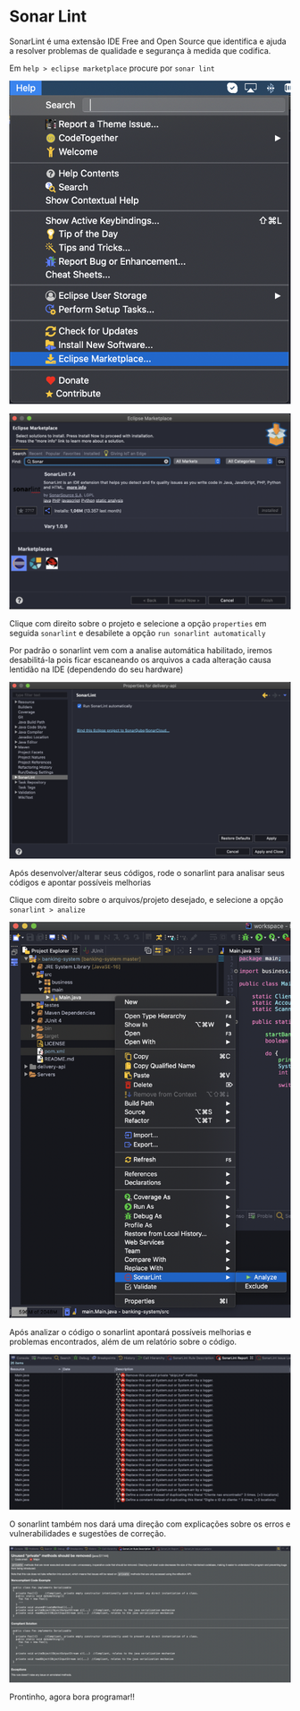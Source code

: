 # Sonar Lint

SonarLint é uma extensão IDE Free and Open Source que identifica e ajuda a resolver problemas de qualidade e segurança à medida que codifica.

Em `help > eclipse marketplace` procure por `sonar lint`

![image-open-marketplace](./img/open-marketplace.png)

![image-search-sonarlint](./img/search-sonarlint.png)

Clique com direito sobre o projeto e selecione a opção `properties` em seguida `sonarlint` e desabilete a opção `run sonarlint automatically`

Por padrão o sonarlint vem com a analise automática habilitado, iremos desabilitá-la pois ficar escaneando os arquivos a cada alteração causa lentidão na IDE (dependendo do seu hardware)

![image-disable-run-automatically](./img/disable-run-automatically.png)

Após desenvolver/alterar seus códigos, rode o sonarlint para analisar seus códigos e apontar possíveis melhorias

Clique com direito sobre o arquivos/projeto desejado, e selecione a opção `sonarlint > analize`

![image-sonarlint-analize](./img/sonarlint-analize.png)

Após analizar o código o sonarlint apontará possíveis melhorias e problemas encontrados, além de um relatório sobre o código.

![image-sonarlint-report](./img/sonarlint-report.png)

O sonarlint também nos dará uma direção com explicações sobre os erros e vulnerabilidades e sugestões de correção.

 ![image-sonarlint-rule-description](./img/sonarlint-rule-description.png)

 Prontinho, agora bora programar!!